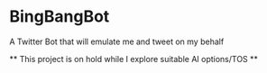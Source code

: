 # BingBangBot
A Twitter Bot that will emulate me and tweet on my behalf


** This project is on hold while I explore suitable AI options/TOS **
